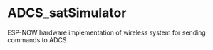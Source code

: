 # ADCS_satSimulator
ESP-NOW hardware implementation of wireless system for sending commands to ADCS
